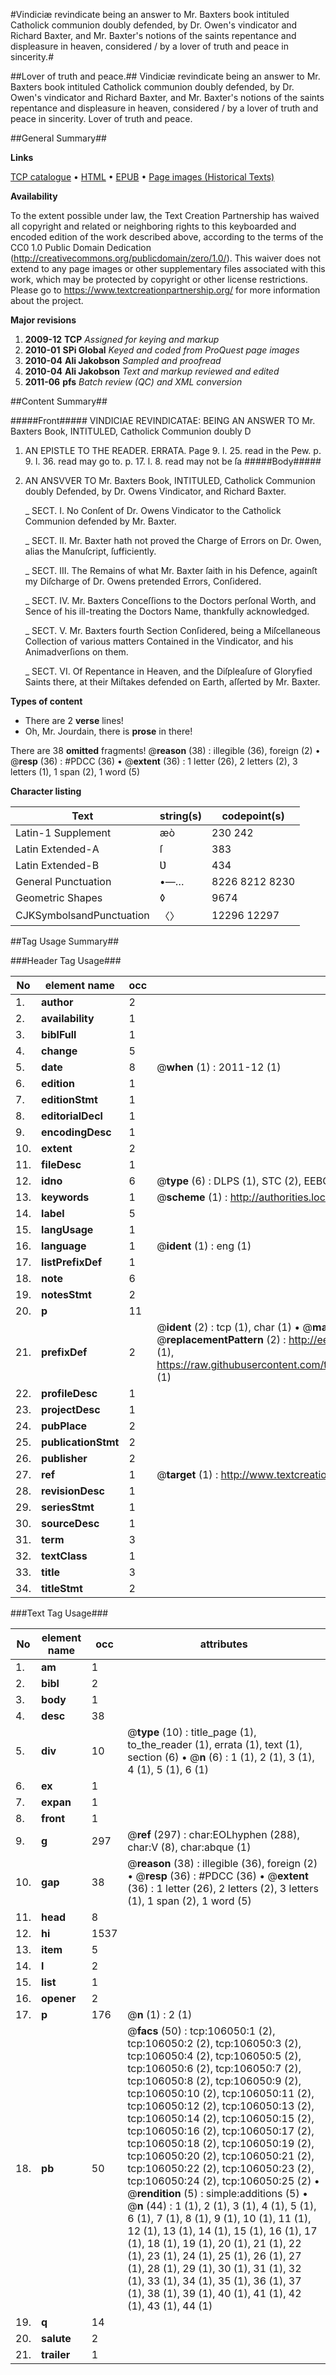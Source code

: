 #Vindiciæ revindicate being an answer to Mr. Baxters book intituled Catholick communion doubly defended, by Dr. Owen's vindicator and Richard Baxter, and Mr. Baxter's notions of the saints repentance and displeasure in heaven, considered / by a lover of truth and  peace in sincerity.#

##Lover of truth and peace.##
Vindiciæ revindicate being an answer to Mr. Baxters book intituled Catholick communion doubly defended, by Dr. Owen's vindicator and Richard Baxter, and Mr. Baxter's notions of the saints repentance and displeasure in heaven, considered / by a lover of truth and  peace in sincerity.
Lover of truth and peace.

##General Summary##

**Links**

[TCP catalogue](http://www.ota.ox.ac.uk/tcp/)  • 
[HTML](http://tei.it.ox.ac.uk/tcp/Texts-HTML/free/A65/A65055.html)  • 
[EPUB](http://tei.it.ox.ac.uk/tcp/Texts-EPUB/free/A65/A65055.epub) • 
[Page images (Historical Texts)](https://historicaltexts.jisc.ac.uk/eebo-17161935e)

**Availability**

To the extent possible under law, the Text Creation Partnership has waived all copyright and related or neighboring rights to this keyboarded and encoded edition of the work described above, according to the terms of the CC0 1.0 Public Domain Dedication (http://creativecommons.org/publicdomain/zero/1.0/). This waiver does not extend to any page images or other supplementary files associated with this work, which may be protected by copyright or other license restrictions. Please go to https://www.textcreationpartnership.org/ for more information about the project.

**Major revisions**

1. __2009-12__ __TCP__ *Assigned for keying and markup*
1. __2010-01__ __SPi Global__ *Keyed and coded from ProQuest page images*
1. __2010-04__ __Ali Jakobson__ *Sampled and proofread*
1. __2010-04__ __Ali Jakobson__ *Text and markup reviewed and edited*
1. __2011-06__ __pfs__ *Batch review (QC) and XML conversion*

##Content Summary##

#####Front#####
VINDICIAE REVINDICATAE: BEING AN ANSWER TO Mr. Baxters Book, INTITULED, Catholick Communion doubly D
1. AN EPISTLE TO THE READER.
ERRATA. Page 9. l. 25. read in the Pew. p. 9. l. 36. read may go to. p. 17. l. 8. read may not be ſa
#####Body#####

1. AN ANSVVER TO Mr. Baxters Book, INTITULED, Catholick Communion doubly Defended, by Dr. Owens Vindicator, and Richard Baxter.

    _ SECT. I. No Conſent of Dr. Owens Vindicator to the Catholick Communion defended by Mr. Baxter.

    _ SECT. II. Mr. Baxter hath not proved the Charge of Errors on Dr. Owen, alias the Manuſcript, ſufficiently.

    _ SECT. III. The Remains of what Mr. Baxter ſaith in his Defence, againſt my Diſcharge of Dr. Owens pretended Errors, Conſidered.

    _ SECT. IV. Mr. Baxters Conceſſions to the Doctors perſonal Worth, and Sence of his ill-treating the Doctors Name, thankfully acknowledged.

    _ SECT. V. Mr. Baxters fourth Section Conſidered, being a Miſcellaneous Collection of various matters Contained in the Vindicator, and his Animadverſions on them.

    _ SECT. VI. Of Repentance in Heaven, and the Diſpleaſure of Gloryfied Saints there, at their Miſtakes defended on Earth, aſſerted by Mr. Baxter.

**Types of content**

  * There are 2 **verse** lines!
  * Oh, Mr. Jourdain, there is **prose** in there!

There are 38 **omitted** fragments! 
 @__reason__ (38) : illegible (36), foreign (2)  •  @__resp__ (36) : #PDCC (36)  •  @__extent__ (36) : 1 letter (26), 2 letters (2), 3 letters (1), 1 span (2), 1 word (5)

**Character listing**


|Text|string(s)|codepoint(s)|
|---|---|---|
|Latin-1 Supplement|æò|230 242|
|Latin Extended-A|ſ|383|
|Latin Extended-B|Ʋ|434|
|General Punctuation|•—…|8226 8212 8230|
|Geometric Shapes|◊|9674|
|CJKSymbolsandPunctuation|〈〉|12296 12297|

##Tag Usage Summary##

###Header Tag Usage###

|No|element name|occ|attributes|
|---|---|---|---|
|1.|__author__|2||
|2.|__availability__|1||
|3.|__biblFull__|1||
|4.|__change__|5||
|5.|__date__|8| @__when__ (1) : 2011-12 (1)|
|6.|__edition__|1||
|7.|__editionStmt__|1||
|8.|__editorialDecl__|1||
|9.|__encodingDesc__|1||
|10.|__extent__|2||
|11.|__fileDesc__|1||
|12.|__idno__|6| @__type__ (6) : DLPS (1), STC (2), EEBO-CITATION (1), OCLC (1), VID (1)|
|13.|__keywords__|1| @__scheme__ (1) : http://authorities.loc.gov/ (1)|
|14.|__label__|5||
|15.|__langUsage__|1||
|16.|__language__|1| @__ident__ (1) : eng (1)|
|17.|__listPrefixDef__|1||
|18.|__note__|6||
|19.|__notesStmt__|2||
|20.|__p__|11||
|21.|__prefixDef__|2| @__ident__ (2) : tcp (1), char (1)  •  @__matchPattern__ (2) : ([0-9\-]+):([0-9IVX]+) (1), (.+) (1)  •  @__replacementPattern__ (2) : http://eebo.chadwyck.com/downloadtiff?vid=$1&page=$2 (1), https://raw.githubusercontent.com/textcreationpartnership/Texts/master/tcpchars.xml#$1 (1)|
|22.|__profileDesc__|1||
|23.|__projectDesc__|1||
|24.|__pubPlace__|2||
|25.|__publicationStmt__|2||
|26.|__publisher__|2||
|27.|__ref__|1| @__target__ (1) : http://www.textcreationpartnership.org/docs/. (1)|
|28.|__revisionDesc__|1||
|29.|__seriesStmt__|1||
|30.|__sourceDesc__|1||
|31.|__term__|3||
|32.|__textClass__|1||
|33.|__title__|3||
|34.|__titleStmt__|2||


###Text Tag Usage###

|No|element name|occ|attributes|
|---|---|---|---|
|1.|__am__|1||
|2.|__bibl__|2||
|3.|__body__|1||
|4.|__desc__|38||
|5.|__div__|10| @__type__ (10) : title_page (1), to_the_reader (1), errata (1), text (1), section (6)  •  @__n__ (6) : 1 (1), 2 (1), 3 (1), 4 (1), 5 (1), 6 (1)|
|6.|__ex__|1||
|7.|__expan__|1||
|8.|__front__|1||
|9.|__g__|297| @__ref__ (297) : char:EOLhyphen (288), char:V (8), char:abque (1)|
|10.|__gap__|38| @__reason__ (38) : illegible (36), foreign (2)  •  @__resp__ (36) : #PDCC (36)  •  @__extent__ (36) : 1 letter (26), 2 letters (2), 3 letters (1), 1 span (2), 1 word (5)|
|11.|__head__|8||
|12.|__hi__|1537||
|13.|__item__|5||
|14.|__l__|2||
|15.|__list__|1||
|16.|__opener__|2||
|17.|__p__|176| @__n__ (1) : 2 (1)|
|18.|__pb__|50| @__facs__ (50) : tcp:106050:1 (2), tcp:106050:2 (2), tcp:106050:3 (2), tcp:106050:4 (2), tcp:106050:5 (2), tcp:106050:6 (2), tcp:106050:7 (2), tcp:106050:8 (2), tcp:106050:9 (2), tcp:106050:10 (2), tcp:106050:11 (2), tcp:106050:12 (2), tcp:106050:13 (2), tcp:106050:14 (2), tcp:106050:15 (2), tcp:106050:16 (2), tcp:106050:17 (2), tcp:106050:18 (2), tcp:106050:19 (2), tcp:106050:20 (2), tcp:106050:21 (2), tcp:106050:22 (2), tcp:106050:23 (2), tcp:106050:24 (2), tcp:106050:25 (2)  •  @__rendition__ (5) : simple:additions (5)  •  @__n__ (44) : 1 (1), 2 (1), 3 (1), 4 (1), 5 (1), 6 (1), 7 (1), 8 (1), 9 (1), 10 (1), 11 (1), 12 (1), 13 (1), 14 (1), 15 (1), 16 (1), 17 (1), 18 (1), 19 (1), 20 (1), 21 (1), 22 (1), 23 (1), 24 (1), 25 (1), 26 (1), 27 (1), 28 (1), 29 (1), 30 (1), 31 (1), 32 (1), 33 (1), 34 (1), 35 (1), 36 (1), 37 (1), 38 (1), 39 (1), 40 (1), 41 (1), 42 (1), 43 (1), 44 (1)|
|19.|__q__|14||
|20.|__salute__|2||
|21.|__trailer__|1||
